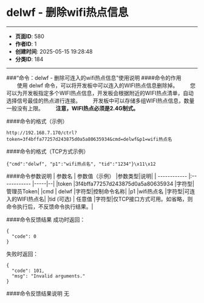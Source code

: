 # delwf - 删除wifi热点信息

---
- **页面ID**: 580
- **作者ID**: 1
- **创建时间**: 2025-05-15 19:28:48
- **分类ID**: 184
---

###“命令：delwf - 删除可连入的wifi热点信息”使用说明
####命令的作用
　　使用 delwf 命令，可以将开发板中可以连入的WIFI热点信息删除掉。
　　您可以为开发板指定多个WIFI热点信息，开发板会根据附近的WIFI热点清单，自动选择信号最佳的热点进行连接。
　　开发板中可以存储多组WIFI热点信息，数量一般没有上限。
　　**注意，WIFI热点必须是2.4G制式。**
  
####命令的格式（示例）
```
http://192.168.7.170/ctrl?token=3f4bffa77257d243875d0a5a80635934&cmd=delwf&p1=wifi热点名
```
####命令的格式（TCP方式示例）
```
{"cmd":"delwf", "p1":"wifi热点名", "tid":"1234"}\x11\x12
```
####命令参数说明
 | 参数名  | 参数值（示例）  |参数类型|说明|
| ------------ |:------------ |-----|--|
|token |3f4bffa77257d243875d0a5a80635934 |字符型|管理员Token|
|cmd  | delwf |字符型|控制命令名称|
|p1 |wifi热点名 |字符型|可连入的WIFI热点名|
|tid (可选)  | 任意值 |字符型|仅TCP接口方式可用。如省略，则命令执行后，不反馈命令执行结果。|

####命令反馈结果
成功时返回：
```
{
  "code": 0
}
```

失败时返回：
```
{
  "code": 101,
  "msg": "Invalid arguments."
}
```

####命令反馈结果说明
无




